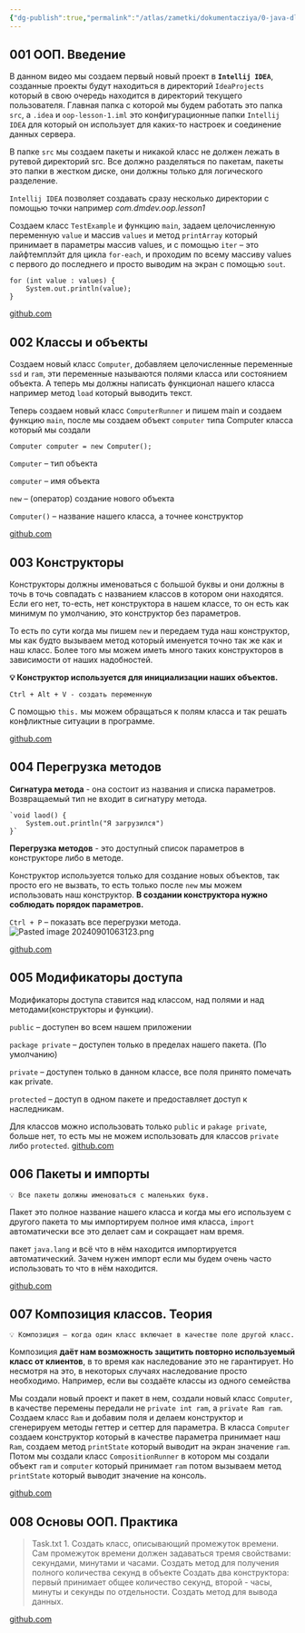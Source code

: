 ```yaml
---
{"dg-publish":true,"permalink":"/atlas/zametki/dokumentacziya/0-java-dlya-nachinayushhih-level-2/01-vvedenie/","tags":["Java"],"noteIcon":"","created":"2023-12-12T23:01:26.583+05:00","updated":"2025-04-07T02:05:15.352+05:00"}
---
```


## 001 ООП. Введение

В данном видео мы создаем первый новый проект в **`Intellij IDEA`**, созданные проекты будут находиться в директорий `IdeaProjects` который в свою очередь находится в директорий текущего пользователя. Главная папка с которой мы будем работать это папка `src`, а `.idea` и `oop-lesson-1.iml` это конфигурационные папки `Intellij IDEA` для который он использует для каких-то настроек и соединение данных сервера.

В папке `src` мы создаем пакеты и никакой класс не должен лежать в рутевой директорий src. Все должно разделяться по пакетам, пакеты это папки в жестком диске, они должны только для логического разделение.

`Intellij IDEA` позволяет создавать сразу несколько директории с помощью точки например *com.dmdev.oop.lesson1*

Создаем класс `TestExample` и функцию `main`, задаем целочисленную переменную `value` и массив `values` и метод `printArray` который принимает в параметры массив values, и с помощью `iter` – это лайфтемплэйт для цикла `for-each`, и проходим по всему массиву values с первого до последнего и просто выводим на экран с помощью `sout`.

	for (int value : values) {
		System.out.println(value);
	}

[github.com](https://github.com/dmdev2020/java-level2-starter/blob/lesson-1.1/src/com/dmdev/oop/lesson1/TestExample.java)

## 002 Классы и объекты

Создаем новый класс `Computer`, добавляем целочисленные переменные `ssd` и `ram`, эти переменные называются полями класса или состоянием объекта. А теперь мы должны написать функционал нашего класса например метод `load` который выводить текст.

Теперь создаем новый класс `ComputerRunner` и пишем main и создаем функцию `main`, после мы создаем объект `computer` типа Computer класса который мы создали

`Computer computer = new Computer();`

`Computer` – тип объекта

`computer` – имя объекта

`new` – (оператор) создание нового объекта

`Computer()` – название нашего класса, а точнее конструктор

[github.com](https://github.com/dmdev2020/java-level2-starter/tree/lesson-2.1/src/com/dmdev/oop/lesson2)

## 003 Конструкторы

Конструкторы должны именоваться с большой буквы и они должны в точь в точь совпадать с названием классов в котором они находятся. Если его нет, то-есть, нет конструктора в нашем классе, то он есть как минимум по умолчанию, это конструктор без параметров.

То есть по сути когда мы пишем `new` и передаем туда наш конструктор, мы как будто вызываем метод который именуется точно так же как и наш класс. Более того мы можем иметь много таких конструкторов в зависимости от наших надобностей.

**💡 Конструктор используется для инициализации наших объектов.**

	Ctrl + Alt + V - создать переменную

С помощью `this.` мы можем обращаться к полям класса и так решать конфликтные ситуации в программе.

[github.com](https://github.com/dmdev2020/java-level2-starter/tree/lesson-3.1/src/com/dmdev/oop/lesson2)

## 004 Перегрузка методов

**Сигнатура метода** - она состоит из названия и списка параметров. Возвращаемый тип не входит в сигнатуру метода.

	`void laod() {
		System.out.println("Я загрузился")
	}`

**Перегрузка методов** - это доступный  список параметров в конструкторе либо в методе.

Конструктор используется только для создание новых объектов, так просто его не вызвать, то есть только после `new` мы можем использовать наш конструктор. **В создании конструктора нужно соблюдать порядок параметров.**

`Ctrl + P` – показать все перегрузки метода.
![Pasted image 20240901063123.png](/img/user/%D0%90%D1%82%D0%BB%D0%B0%D1%81/%D0%A3%D1%82%D0%B8%D0%BB%D0%B8%D1%82%D1%8B/%D0%A4%D0%B0%D0%B9%D0%BB%D1%8B/Pasted%20image%2020240901063123.png)

[github.com](https://github.com/dmdev2020/java-level2-starter/tree/lesson-4.1/src/com/dmdev/oop/lesson2)

## 005 Модификаторы доступа

Модификаторы доступа ставится над классом, над полями и над методами(конструкторы и функции).

`public` – доступен во всем нашем приложении

`package private` – доступен только в пределах нашего пакета. (По умолчанию)

`private` – доступен только в данном классе, все поля принято помечать как private.

`protected` – доступ в одном пакете и предоставляет доступ к наследникам.

Для классов можно использовать только `public` и `pakage private`, больше нет, то есть мы не можем использовать для классов `private` либо `protected`.
[github.com](https://github.com/dmdev2020/java-level2-starter/tree/lesson-5.1/src/com/dmdev/oop/lesson2)

## 006 Пакеты и импорты

	💡 Все пакеты должны именоваться с маленьких букв.

Пакет это полное название нашего класса и когда мы его используем с другого пакета то мы импортируем полное имя класса, `import` автоматически все это делает сам и сокращает нам время.

пакет `java.lang`  и всё что в нём находится импортируется автоматический. Зачем нужен импорт если мы будем очень часто использовать то что в нём находится.

[github.com](https://github.com/dmdev2020/java-level2-starter/tree/lesson-6.1/src/com/dmdev/oop/lesson6)

## 007 Композиция классов. Теория

	💡 Композиция – когда один класс включает в качестве поле другой класс.

Композиция **даёт нам возможность защитить повторно используемый класс от клиентов**, в то время как наследование это не гарантирует. Но несмотря на это, в некоторых случаях наследование просто необходимо. Например, если вы создаёте классы из одного семейства

Мы создали новый проект и пакет в нем, создали новый класс `Computer`, в качестве перемены передали не `private int ram`, а `private Ram ram`. Создаем класс `Ram` и добавим поля и делаем конструктор и сгенерируем методы геттер и сеттер для параметра. В класса `Computer` создаем конструктор который в качестве параметра принимает наш `Ram`, создаем метод `printState` который выводит на экран значение `ram`. Потом мы создали класс `CompositionRunner` в котором мы создали объект `ram` и `computer` который принимает `ram` потом вызываем метод `printState` который выводит значение на консоль.

[github.com](https://github.com/dmdev2020/java-level2-starter/tree/lesson-7.1/src/com/dmdev/oop/lesson7)

## 008 Основы ООП. Практика

 > Task.txt
	 1. Создать класс, описывающий промежуток времени. Сам промежуток времени должен задаваться тремя свойствами: секундами, минутами и часами. Создать метод для получения полного количества секунд в объекте Создать два конструктора: первый принимает общее количество секунд, второй - часы, минуты и секунды по отдельности. Создать метод для вывода данных.

[github.com](https://github.com/dmdev2020/java-level2-starter/tree/lesson-7.2/src/com/dmdev/oop/lesson7/task)